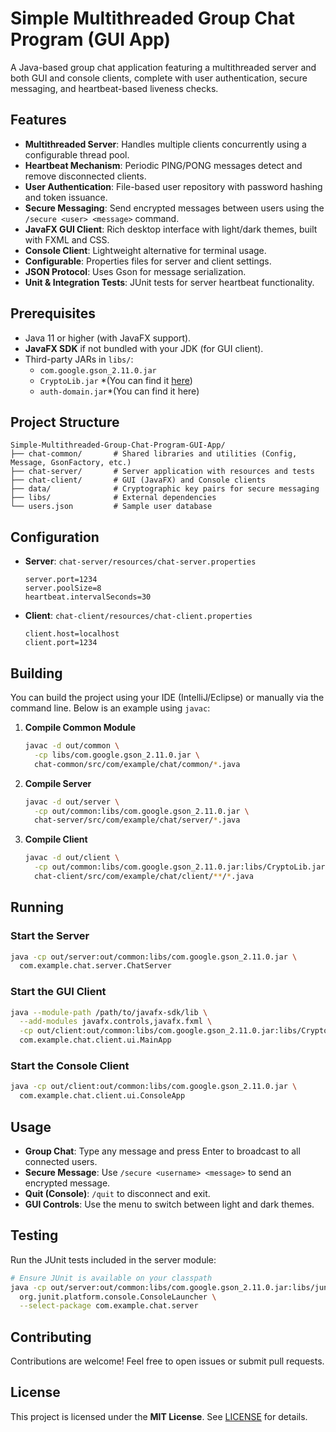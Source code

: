 # Simple Multithreaded Group Chat Program (GUI App)

A Java-based group chat application featuring a multithreaded server and both GUI and console clients, complete with user authentication, secure messaging, and heartbeat-based liveness checks.

## Features

- **Multithreaded Server**: Handles multiple clients concurrently using a configurable thread pool.
- **Heartbeat Mechanism**: Periodic PING/PONG messages detect and remove disconnected clients.
- **User Authentication**: File-based user repository with password hashing and token issuance.
- **Secure Messaging**: Send encrypted messages between users using the `/secure <user> <message>` command.
- **JavaFX GUI Client**: Rich desktop interface with light/dark themes, built with FXML and CSS.
- **Console Client**: Lightweight alternative for terminal usage.
- **Configurable**: Properties files for server and client settings.
- **JSON Protocol**: Uses Gson for message serialization.
- **Unit & Integration Tests**: JUnit tests for server heartbeat functionality.

## Prerequisites

- Java 11 or higher (with JavaFX support).
- **JavaFX SDK** if not bundled with your JDK (for GUI client).
- Third-party JARs in `libs/`:
  - `com.google.gson_2.11.0.jar`
  - `CryptoLib.jar` *(You can find it [here](https://github.com/Khumoyun1307/Crypto-Message-App))
  - `auth-domain.jar`*(You can find it here[](https://github.com/Khumoyun1307/Authentication-App))

## Project Structure

```
Simple-Multithreaded-Group-Chat-Program-GUI-App/
├── chat-common/       # Shared libraries and utilities (Config, Message, GsonFactory, etc.)
├── chat-server/       # Server application with resources and tests
├── chat-client/       # GUI (JavaFX) and Console clients
├── data/              # Cryptographic key pairs for secure messaging
├── libs/              # External dependencies
└── users.json         # Sample user database
```

## Configuration

- **Server**: `chat-server/resources/chat-server.properties`
  ```properties
  server.port=1234
  server.poolSize=8
  heartbeat.intervalSeconds=30
  ```

- **Client**: `chat-client/resources/chat-client.properties`
  ```properties
  client.host=localhost
  client.port=1234
  ```

## Building

You can build the project using your IDE (IntelliJ/Eclipse) or manually via the command line. Below is an example using `javac`:

1. **Compile Common Module**
   ```bash
   javac -d out/common \
     -cp libs/com.google.gson_2.11.0.jar \
     chat-common/src/com/example/chat/common/*.java
   ```

2. **Compile Server**
   ```bash
   javac -d out/server \
     -cp out/common:libs/com.google.gson_2.11.0.jar \
     chat-server/src/com/example/chat/server/*.java
   ```

3. **Compile Client**
   ```bash
   javac -d out/client \
     -cp out/common:libs/com.google.gson_2.11.0.jar:libs/CryptoLib.jar:libs/auth-domain.jar \
     chat-client/src/com/example/chat/client/**/*.java
   ```

## Running

### Start the Server

```bash
java -cp out/server:out/common:libs/com.google.gson_2.11.0.jar \
  com.example.chat.server.ChatServer
```

### Start the GUI Client

```bash
java --module-path /path/to/javafx-sdk/lib \
  --add-modules javafx.controls,javafx.fxml \
  -cp out/client:out/common:libs/com.google.gson_2.11.0.jar:libs/CryptoLib.jar:libs/auth-domain.jar \
  com.example.chat.client.ui.MainApp
```

### Start the Console Client

```bash
java -cp out/client:out/common:libs/com.google.gson_2.11.0.jar \
  com.example.chat.client.ui.ConsoleApp
```

## Usage

- **Group Chat**: Type any message and press Enter to broadcast to all connected users.
- **Secure Message**: Use `/secure <username> <message>` to send an encrypted message.
- **Quit (Console)**: `/quit` to disconnect and exit.
- **GUI Controls**: Use the menu to switch between light and dark themes.

## Testing

Run the JUnit tests included in the server module:

```bash
# Ensure JUnit is available on your classpath
java -cp out/server:out/common:libs/com.google.gson_2.11.0.jar:libs/junit-platform-console-standalone.jar \
  org.junit.platform.console.ConsoleLauncher \
  --select-package com.example.chat.server
```

## Contributing

Contributions are welcome! Feel free to open issues or submit pull requests.

## License

This project is licensed under the **MIT License**. See [LICENSE](LICENSE) for details.
